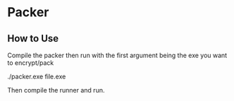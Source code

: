 # Packer

## How to Use

Compile the packer then run with the first argument being the exe you want to encrypt/pack

./packer.exe file.exe

Then compile the runner and run.